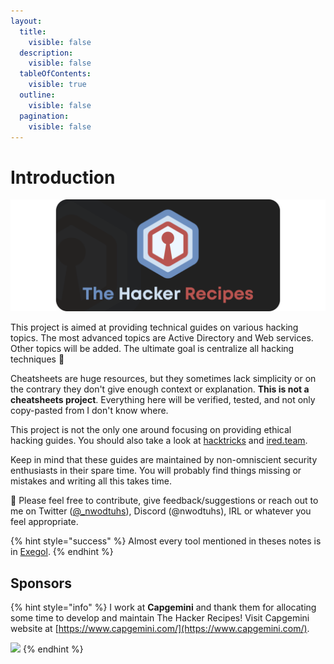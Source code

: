 ```yaml
---
layout:
  title:
    visible: false
  description:
    visible: false
  tableOfContents:
    visible: true
  outline:
    visible: false
  pagination:
    visible: false
---
```


# Introduction

<div align="center">

<img src=".gitbook/assets/thr_preview.png" alt="">

</div>



This project is aimed at providing technical guides on various hacking topics. The most advanced topics are Active Directory and Web services. Other topics will be added. The ultimate goal is centralize all hacking techniques :eyes:

Cheatsheets are huge resources, but they sometimes lack simplicity or on the contrary they don't give enough context or explanation. **This is not a cheatsheets project**. Everything here will be verified, tested, and not only copy-pasted from I don't know where.

This project is not the only one around focusing on providing ethical hacking guides. You should also take a look at [hacktricks](https://book.hacktricks.xyz/welcome/readme) and [ired.team](https://www.ired.team/).

Keep in mind that these guides are maintained by non-omniscient security enthusiasts in their spare time. You will probably find things missing or mistakes and writing all this takes time.

:mega: Please feel free to contribute, give feedback/suggestions or reach out to me on Twitter ([@\_nwodtuhs](https://twitter.com/\_nwodtuhs)), Discord (@nwodtuhs), IRL or whatever you feel appropriate.

{% hint style="success" %}
Almost every tool mentioned in theses notes is in [Exegol](https://exegol.rtfd.io).
{% endhint %}

## Sponsors

{% hint style="info" %}
I work at **Capgemini** and thank them for allocating some time to develop and maintain The Hacker Recipes! Visit Capgemini website at [https://www.capgemini.com/](https://www.capgemini.com/).

![](.gitbook/assets/capgemini.png)
{% endhint %}
